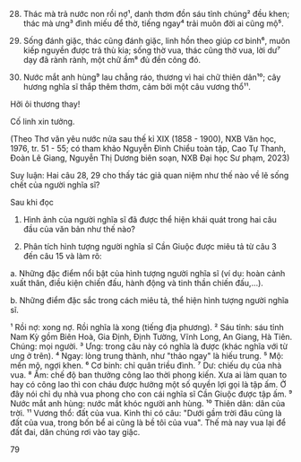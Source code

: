 28. Thác mà trả nước non rồi nợ¹, danh thơm đồn sáu tỉnh chúng² đều khen; thác mà ưng³ đình miếu để thờ, tiếng ngay⁴ trải muôn đời ai cũng mộ⁵.

29. Sống đánh giặc, thác cũng đánh giặc, linh hồn theo giúp cơ binh⁶, muôn kiếp nguyền được trả thù kia; sống thờ vua, thác cũng thờ vua, lời dư⁷ dạy đã rành rành, một chữ ấm⁸ đủ đền công đó.

30. Nước mắt anh hùng⁹ lau chẳng ráo, thương vì hai chữ thiên dân¹⁰; cây hương nghĩa sĩ thắp thêm thơm, cảm bởi một câu vương thổ¹¹.

Hỡi ôi thương thay!

Cố linh xin tưởng.

(Theo Thơ văn yêu nước nửa sau thế kỉ XIX (1858 - 1900), NXB Văn học, 1976, tr. 51 - 55; có tham khảo Nguyễn Đình Chiểu toàn tập, Cao Tự Thanh, Đoàn Lê Giang, Nguyễn Thị Dương biên soạn, NXB Đại học Sư phạm, 2023)

Suy luận: Hai câu 28, 29 cho thấy tác giả quan niệm như thế nào về lẽ sống chết của người nghĩa sĩ?

Sau khi đọc

1. Hình ảnh của người nghĩa sĩ đã được thể hiện khái quát trong hai câu đầu của văn bản như thế nào?

2. Phân tích hình tượng người nghĩa sĩ Cần Giuộc được miêu tả từ câu 3 đến câu 15 và làm rõ:

a. Những đặc điểm nổi bật của hình tượng người nghĩa sĩ (ví dụ: hoàn cảnh xuất thân, điều kiện chiến đấu, hành động và tinh thần chiến đấu,...).

b. Những điểm đặc sắc trong cách miêu tả, thể hiện hình tượng người nghĩa sĩ.

¹ Rồi nợ: xong nợ. Rồi nghĩa là xong (tiếng địa phương).
² Sáu tỉnh: sáu tỉnh Nam Kỳ gồm Biên Hoà, Gia Định, Định Tường, Vĩnh Long, An Giang, Hà Tiên. Chúng: mọi người.
³ Ưng: trong câu này có nghĩa là được (khác nghĩa với từ ưng ở trên).
⁴ Ngay: lòng trung thành, như "thảo ngay" là hiếu trung.
⁵ Mộ: mến mộ, ngợi khen.
⁶ Cơ binh: chỉ quân triều đình.
⁷ Dư: chiếu dụ của nhà vua.
⁸ Ấm: chế độ ban thưởng công lao thời phong kiến. Xưa ai làm quan to hay có công lao thì con cháu được hưởng một số quyền lợi gọi là tập ấm. Ở đây nói chỉ dụ nhà vua phong cho con cái nghĩa sĩ Cần Giuộc được tập ấm.
⁹ Nước mắt anh hùng: nước mắt khóc người anh hùng.
¹⁰ Thiên dân: dân của trời.
¹¹ Vương thổ: đất của vua. Kinh thi có câu: "Dưới gầm trời đâu cũng là đất của vua, trong bốn bể ai cũng là bề tôi của vua". Thế mà nay vua lại để đất đai, dân chúng rơi vào tay giặc.

79